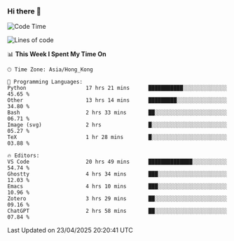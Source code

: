 ### Hi there 👋

<!--
**nicehiro/nicehiro** is a ✨ _special_ ✨ repository because its `README.md` (this file) appears on your GitHub profile.

Here are some ideas to get you started:

- 🔭 I’m currently working on ...
- 🌱 I’m currently learning ...
- 👯 I’m looking to collaborate on ...
- 🤔 I’m looking for help with ...
- 💬 Ask me about ...
- 📫 How to reach me: ...
- 😄 Pronouns: ...
- ⚡ Fun fact: ...
-->

<!--START_SECTION:waka-->
![Code Time](http://img.shields.io/badge/Code%20Time-572%20hrs%2048%20mins-blue)

![Lines of code](https://img.shields.io/badge/From%20Hello%20World%20I%27ve%20Written-1.7%20million%20lines%20of%20code-blue)

📊 **This Week I Spent My Time On** 

```text
🕑︎ Time Zone: Asia/Hong_Kong

💬 Programming Languages: 
Python                   17 hrs 21 mins      ███████████░░░░░░░░░░░░░░   45.65 % 
Other                    13 hrs 14 mins      █████████░░░░░░░░░░░░░░░░   34.80 % 
Bash                     2 hrs 33 mins       ██░░░░░░░░░░░░░░░░░░░░░░░   06.71 % 
Image (svg)              2 hrs               █░░░░░░░░░░░░░░░░░░░░░░░░   05.27 % 
TeX                      1 hr 28 mins        █░░░░░░░░░░░░░░░░░░░░░░░░   03.88 % 

🔥 Editors: 
VS Code                  20 hrs 49 mins      ██████████████░░░░░░░░░░░   54.74 % 
Ghostty                  4 hrs 34 mins       ███░░░░░░░░░░░░░░░░░░░░░░   12.03 % 
Emacs                    4 hrs 10 mins       ███░░░░░░░░░░░░░░░░░░░░░░   10.96 % 
Zotero                   3 hrs 29 mins       ██░░░░░░░░░░░░░░░░░░░░░░░   09.16 % 
ChatGPT                  2 hrs 58 mins       ██░░░░░░░░░░░░░░░░░░░░░░░   07.84 % 
```


 Last Updated on 23/04/2025 20:20:41 UTC
<!--END_SECTION:waka-->
